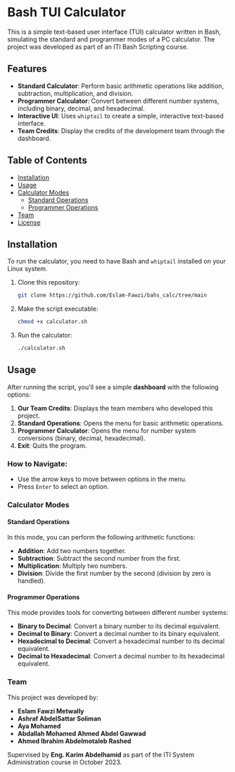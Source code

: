 # Bash TUI Calculator

This is a simple text-based user interface (TUI) calculator written in Bash, simulating the standard and programmer modes of a PC calculator. The project was developed as part of an ITI Bash Scripting course.

## Features
- **Standard Calculator**: Perform basic arithmetic operations like addition, subtraction, multiplication, and division.
- **Programmer Calculator**: Convert between different number systems, including binary, decimal, and hexadecimal.
- **Interactive UI**: Uses `whiptail` to create a simple, interactive text-based interface.
- **Team Credits**: Display the credits of the development team through the dashboard.

## Table of Contents
- [Installation](#installation)
- [Usage](#usage)
- [Calculator Modes](#calculator-modes)
  - [Standard Operations](#standard-operations)
  - [Programmer Operations](#programmer-operations)
- [Team](#team)
- [License](#license)

## Installation
To run the calculator, you need to have Bash and `whiptail` installed on your Linux system.

1. Clone this repository:
   ```bash
   git clone https://github.com/Eslam-Fawzi/bahs_calc/tree/main
2. Make the script executable:
   ```bash
   chmod +x calculator.sh
3. Run the calculator:
   ```bash
   ./calculator.sh
   
## Usage
After running the script, you'll see a simple **dashboard** with the following options:
1. **Our Team Credits**: Displays the team members who developed this project.
2. **Standard Operations**: Opens the menu for basic arithmetic operations.
3. **Programmer Calculator**: Opens the menu for number system conversions (binary, decimal, hexadecimal).
4. **Exit**: Quits the program.

### How to Navigate:
- Use the arrow keys to move between options in the menu.
- Press `Enter` to select an option.

### Calculator Modes

#### Standard Operations
In this mode, you can perform the following arithmetic functions:
- **Addition**: Add two numbers together.
- **Subtraction**: Subtract the second number from the first.
- **Multiplication**: Multiply two numbers.
- **Division**: Divide the first number by the second (division by zero is handled).

#### Programmer Operations
This mode provides tools for converting between different number systems:
- **Binary to Decimal**: Convert a binary number to its decimal equivalent.
- **Decimal to Binary**: Convert a decimal number to its binary equivalent.
- **Hexadecimal to Decimal**: Convert a hexadecimal number to its decimal equivalent.
- **Decimal to Hexadecimal**: Convert a decimal number to its hexadecimal equivalent.

### Team
This project was developed by:
- **Eslam Fawzi Metwally**
- **Ashraf AbdelSattar Soliman**
- **Aya Mohamed**
- **Abdallah Mohamed Ahmed Abdel Gawwad**
- **Ahmed Ibrahim Abdelmotaleb Rashed**


Supervised by **Eng. Karim Abdelhamid** as part of the ITI System Administration course in October 2023.
